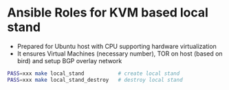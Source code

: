 # Ansible Roles for KVM based local stand
* Prepared for Ubuntu host with CPU supporting hardware virtualization
* It ensures Virtual Machines (necessary number), TOR on host (based on bird) and setup BGP overlay network

```bash
PASS=xxx make local_stand           # create local stand
PASS=xxx make local_stand_destroy   # destroy local stand
```
